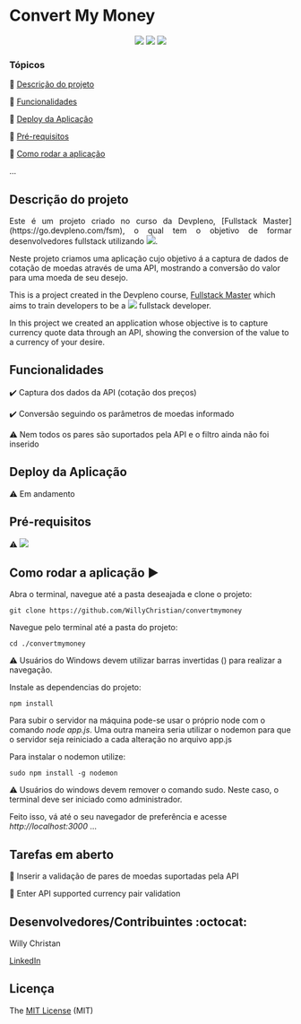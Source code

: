 <h1>Convert My Money</h1>

<p align="center">
    <img src="https://img.shields.io/badge/EJS-Template-success" />
    <img src="https://img.shields.io/badge/Express-Framework-success"/>
    <img src="https://img.shields.io/badge/Language-Javascript-yellow"/>
</p>

### Tópicos

:small_blue_diamond: [Descrição do projeto](#descrição-do-projeto)

:small_blue_diamond: [Funcionalidades](#funcionalidades)

:small_blue_diamond: [Deploy da Aplicação](#deploy-da-aplicação-dash)

:small_blue_diamond: [Pré-requisitos](#pré-requisitos)

:small_blue_diamond: [Como rodar a aplicação](#como-rodar-a-aplicação-arrow_forward)

...

## Descrição do projeto

<p align="justify">
Este é um projeto criado no curso da Devpleno, [Fullstack Master](https://go.devpleno.com/fsm), o qual tem o objetivo de formar desenvolvedores
fullstack utilizando <img src="https://img.shields.io/badge/Linguagem-Javascript-yellow"/>.

Neste projeto criamos uma aplicação cujo objetivo á a captura de dados de cotação de moedas através de uma API,
mostrando a conversão do valor para uma moeda de seu desejo.

This is a project created in the Devpleno course, [Fullstack Master](https://go.devpleno.com/fsm)
which aims to train developers to be a <img src="https://img.shields.io/badge/Language-Javascript-yellow"/> fullstack developer.

In this project we created an application whose objective is to capture currency quote data through an API,
showing the conversion of the value to a currency of your desire.

</p>

## Funcionalidades

:heavy_check_mark: Captura dos dados da API (cotação dos preços)

:heavy_check_mark: Conversão seguindo os parâmetros de moedas informado

:warning: Nem todos os pares são suportados pela API e o filtro ainda não foi inserido

## Deploy da Aplicação

:warning: Em andamento

## Pré-requisitos

:warning: [<img src="https://img.shields.io/badge/Node-%3C14.17-green"/>](https://nodejs.org/en/download/)

## Como rodar a aplicação :arrow_forward:

Abra o terminal, navegue até a pasta deseajada e clone o projeto:

```
git clone https://github.com/WillyChristian/convertmymoney
```

Navegue pelo terminal até a pasta do projeto:

```
cd ./convertmymoney
```

:warning: Usuários do Windows devem utilizar barras invertidas (\) para realizar a navegação.

Instale as dependencias do projeto:

```
npm install
```

Para subir o servidor na máquina pode-se usar o próprio node com o comando _node app.js_. Uma outra maneira seria utilizar
o nodemon para que o servidor seja reiniciado a cada alteração no arquivo app.js

Para instalar o nodemon utilize:

```
sudo npm install -g nodemon
```

:warning: Usuários do windows devem remover o comando sudo. Neste caso, o terminal deve ser iniciado como administrador.

Feito isso, vá até o seu navegador de preferência e acesse _http://localhost:3000_
...

## Tarefas em aberto

:memo: Inserir a validação de pares de moedas suportadas pela API

:memo: Enter API supported currency pair validation

## Desenvolvedores/Contribuintes :octocat:

Willy Christan

[LinkedIn](https://www.linkedin.com/in/willychristian/)

## Licença

The [MIT License]() (MIT)
